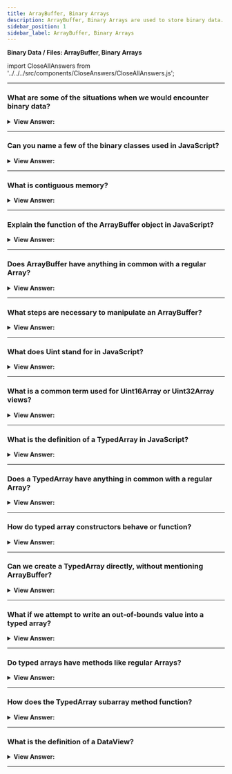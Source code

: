 ```yaml
---
title: ArrayBuffer, Binary Arrays
description: ArrayBuffer, Binary Arrays are used to store binary data. They are used in the browser to store images, videos, sounds, etc. They are also used in the browser to store binary data.
sidebar_position: 1
sidebar_label: ArrayBuffer, Binary Arrays
---
```


**Binary Data / Files: ArrayBuffer, Binary Arrays**

import CloseAllAnswers from '../../../src/components/CloseAnswers/CloseAllAnswers.js';

<CloseAllAnswers />

---

### What are some of the situations when we would encounter binary data?

<details>
  <summary><strong>View Answer:</strong></summary>
  <div>
  <div><strong>Interview Response:</strong> In web-development we meet binary data mostly while dealing with files (create, upload, download). Another typical use case is image processing. That’s all possible in JavaScript, and binary operations are high-performant.
    </div>
  </div>
</details>

---

### Can you name a few of the binary classes used in JavaScript?

<details>
  <summary><strong>View Answer:</strong></summary>
  <div>
  <div><strong>Interview Response:</strong> Yes, there are several binary classes including ArrayBuffer, Uint8Array, DataView, Blob, and File.
    </div>
  </div>
</details>

---

### What is contiguous memory?

<details>
  <summary><strong>View Answer:</strong></summary>
  <div>
  <div><strong>Interview Response:</strong> Consecutive blocks of memory allocated to user processes are called contiguous memory. For example, if a user process needs some x bytes of contiguous memory, then all the x bytes will reside in one place in the memory that is defined by a range of memory addresses: 0x0000 to 0x00FF.
    </div>
  </div>
</details>

---

### Explain the function of the ArrayBuffer object in JavaScript?

<details>
  <summary><strong>View Answer:</strong></summary>
  <div>
  <div><strong>Interview Response:</strong> The basic binary object is ArrayBuffer which is a reference to a fixed-length contiguous memory area (blocks of memory). It is an array of bytes, often referred to in other languages as a "byte array". You cannot directly manipulate the contents of an ArrayBuffer; instead, you create one of the typed array objects or a DataView object which represents the buffer in a specific format, and use that to read and write the contents of the buffer. The ArrayBuffer() constructor creates a new ArrayBuffer of the given length in bytes. You can also get an array buffer from existing data.
    </div><br />
  <div><strong className="codeExample">Code Example:</strong><br /><br />

  <div></div>

```js
let buffer = new ArrayBuffer(16); // create a buffer of length 16
alert(buffer.byteLength); // alerts 16
```

  </div>
  </div>
</details>

---

### Does ArrayBuffer have anything in common with a regular Array?

<details>
  <summary><strong>View Answer:</strong></summary>
  <div>
  <div><strong>Interview Response:</strong> ArrayBuffer has nothing in common with a regular JavaScript Array. It has a fixed length; we cannot increase or decrease it. It takes exactly that much space in the memory. To access individual bytes, another “view” object is needed, not buffer[index]. ArrayBuffer is a memory area. What is stored in it? It has no clue. Just a raw sequence of bytes.
    </div>
  </div>
</details>

---

### What steps are necessary to manipulate an ArrayBuffer?

<details>
  <summary><strong>View Answer:</strong></summary>
  <div>
  <div><strong>Interview Response:</strong> To manipulate an ArrayBuffer, we need to use a view object. A view object does not store anything on its own. It is the “eyeglasses” that give an interpretation of the bytes stored in the ArrayBuffer. For example. Uint8Array treats each byte in ArrayBuffer as a separate number, with possible values from 0 to 255 (a byte is 8-bit, so it can hold only that much). Such value is called a “8-bit unsigned integer”. So, the binary data in an ArrayBuffer of 16 bytes can be interpreted as 16 “tiny numbers”, or 8 bigger numbers (2 bytes each), or 4 even bigger (4 bytes each), or 2 floating-point values with high precision (8 bytes each). ArrayBuffer is the core object, the root of everything, the raw binary data.
    </div><br />
  <div><strong className="codeExample">Diagram Example:</strong><br /><br />

  <div></div>

<img src="/img/array-buffer.svg" />

  </div><br />
  <div><strong className="codeExample">Code Example:</strong><br /><br />

  <div></div>

```js
let buffer = new ArrayBuffer(16); // create a buffer of length 16

let view = new Uint32Array(buffer); // treat buffer as a sequence of 32-bit integers

alert(Uint32Array.BYTES_PER_ELEMENT); // 4 bytes per integer

alert(view.length); // 4, it stores that many integers
alert(view.byteLength); // 16, the size in bytes

// let's write a value
view[0] = 123456;

// iterate over values
for (let num of view) {
  alert(num); // 123456, then 0, 0, 0 (4 values total)
}
```

  </div>
  </div>
</details>

---

### What does Uint stand for in JavaScript?

<details>
  <summary><strong>View Answer:</strong></summary>
  <div>
  <div><strong>Interview Response:</strong> Uint stands for unsigned integer in JavaScript.
    </div>
  </div>
</details>

---

### What is a common term used for Uint16Array or Uint32Array views?

<details>
  <summary><strong>View Answer:</strong></summary>
  <div>
  <div><strong>Interview Response:</strong> The common term for all these views (Uint8Array, Uint32Array, etc) is TypedArray. They share the same set of methods and properties. It should be noted, there is no constructor called TypedArray, it’s just a common “umbrella” term to represent one of views over ArrayBuffer: Int8Array, Uint8Array and so on.
    </div>
  </div>
</details>

---

### What is the definition of a TypedArray in JavaScript?

<details>
  <summary><strong>View Answer:</strong></summary>
  <div>
  <div><strong>Interview Response:</strong> A TypedArray object describes an array-like view of an underlying binary data buffer. There is no global property named TypedArray, nor is there a directly visible TypedArray constructor. Instead, there are several different global properties, whose values are typed array constructors for specific element types.
    </div><br />
  <div><strong className="codeExample">Code Example:</strong><br /><br />

  <div></div>

```js
// create a TypedArray with a size in bytes
const typedArray1 = new Int8Array(8);
typedArray1[0] = 32;

const typedArray2 = new Int8Array(typedArray1);
typedArray2[1] = 42;

console.log(typedArray1);
// expected output: Int8Array [32, 0, 0, 0, 0, 0, 0, 0]

console.log(typedArray2);
// expected output: Int8Array [32, 42, 0, 0, 0, 0, 0, 0]
```

  </div>
  </div>
</details>

---

### Does a TypedArray have anything in common with a regular Array?

<details>
  <summary><strong>View Answer:</strong></summary>
  <div>
  <div><strong>Interview Response:</strong> Yes, typed arrays behave like regular arrays. They also have indexes and are iterable.
    </div>
  </div>
</details>

---

### How do typed array constructors behave or function?

<details>
  <summary><strong>View Answer:</strong></summary>
  <div>
  <div><strong>Interview Response:</strong> A typed array constructor (be it Int8Array or Float64Array, does not matter) behaves differently depending on argument types. There are five argument variants that we can use to manipulate typed arrays. They include a buffer, object, typedArray, length or an empty argument. If there is no argument, then it creates a zero length typed array.
    </div>
  </div>
</details>

---

### Can we create a TypedArray directly, without mentioning ArrayBuffer?

<details>
  <summary><strong>View Answer:</strong></summary>
  <div>
  <div><strong>Interview Response:</strong> Yes, we can create a TypedArray directly, without mentioning ArrayBuffer. But a view cannot exist without an underlying ArrayBuffer, so it gets created automatically regardless of the argument type. To access the ArrayBuffer, there are properties like buffer and byteLength. The array.buffer property references ArrayBuffer, and the array.length property is the length of the ArrayBuffer. So, we can always move from one view to another.
    </div><br />
  <div><strong className="codeExample">Code Example:</strong><br /><br />

  <div></div>

```js
let arr8 = new Uint8Array([0, 1, 2, 3]);

// another view on the same data
let arr16 = new Uint16Array(arr8.buffer);
```

  </div>
  </div>
</details>

---

### What if we attempt to write an out-of-bounds value into a typed array?

<details>
  <summary><strong>View Answer:</strong></summary>
  <div>
  <div><strong>Interview Response:</strong> If we attempt to write an out-of-bounds value into a typed array. There will be no error. But extra bits are cut-off. For example, if we try to put 256 into Uint8Array. In binary form, 256 is 100000000 (9 bits), but Uint8Array only provides 8 bits per value, that makes the available range from 0 to 255. For bigger numbers, only the rightmost (less significant) 8 bits are stored, and the rest is cut off. So, the result will be zero. For 257, the binary form is 100000001 (9 bits), the rightmost 8 get stored, so we will have 1 in the array. Uint8ClampedArray is special in this aspect, its behavior is different. It saves 255 for any number that is greater than 255, and 0 for any negative number. That behavior is useful for image processing.
    </div><br />
  <div><strong className="codeExample">Code Example:</strong><br /><br />

  <div></div>

```js
let uint8array = new Uint8Array(16);

let num = 256;
alert(num.toString(2)); // 100000000 (binary representation)

uint8array[0] = 256;
uint8array[1] = 257;

alert(uint8array[0]); // 0
alert(uint8array[1]); // 1
```

  </div>
  </div>
</details>

---

### Do typed arrays have methods like regular Arrays?

<details>
  <summary><strong>View Answer:</strong></summary>
  <div>
  <div><strong>Interview Response:</strong> TypedArray has regular Array methods, with notable exceptions. We can iterate, map, slice, find, reduce etc. There are few things we cannot do though like there is no splice and concat methods. We cannot “delete” a value because typed arrays are views on a buffer, and these are fixed, contiguous areas of memory. All we can do is to assign a zero.
    </div>
  </div>
</details>

---

### How does the TypedArray subarray method function?

<details>
  <summary><strong>View Answer:</strong></summary>
  <div>
  <div><strong>Interview Response:</strong> The subarray() method returns a new TypedArray on the same ArrayBuffer store and with the same element types as for this TypedArray object. The begin offset is inclusive and the end offset is exclusive. This methods allow us to copy typed arrays, mix them, create new arrays from existing ones, and so on.
    </div><br />
  <div><strong className="codeExample">Code Example:</strong><br /><br />

  <div></div>

```js
const uint8 = new Uint8Array([10, 20, 30, 40, 50]);

console.log(uint8.subarray(1, 3));
// expected output: Uint8Array [20, 30]

console.log(uint8.subarray(1));
// expected output: Uint8Array [20, 30, 40, 50]
```

  </div>
  </div>
</details>

---

### What is the definition of a DataView?

<details>
  <summary><strong>View Answer:</strong></summary>
  <div>
  <div><strong>Interview Response:</strong> A DataView is a special super-flexible “untyped” view over ArrayBuffer. It allows to access the data on any offset in any format.<br /><br />For typed arrays, the constructor dictates what the format is. The whole array is supposed to be uniform. The i-th number is arr[i]. With DataView we access the data with methods like .getUint8(i) or .getUint16(i). We choose the format at method call time instead of the construction time. DataView is great when we store mixed-format data in the same buffer. For example, when we store a sequence of pairs (16-bit integer, 32-bit float), DataView allows to access them easily.
    </div><br />
  <div><strong className="codeExample">Syntax:</strong> new DataView(buffer, [byteOffset], [byteLength]);<br /><br />

  <ul>
    <li>buffer – the underlying ArrayBuffer. Unlike typed arrays, DataView doesn’t create a buffer on its own. We need to have it ready.</li>
    <li>byteOffset – the starting byte position of the view (by default 0).</li>
    <li>byteLength – the byte length of the view (by default till the end of buffer).</li>
  </ul>

  <div></div>

  </div><br />
  <div><strong className="codeExample">Code Example:</strong><br /><br />

  <div></div>

```js
// binary array of 4 bytes, all have the maximal value 255
let buffer = new Uint8Array([255, 255, 255, 255]).buffer;

let dataView = new DataView(buffer);

// get 8-bit number at offset 0
alert(dataView.getUint8(0)); // 255

// now get 16-bit number at offset 0, it consists of 2 bytes, together interpreted as 65535
alert(dataView.getUint16(0)); // 65535 (biggest 16-bit unsigned int)

// get 32-bit number at offset 0
alert(dataView.getUint32(0)); // 4294967295 (biggest 32-bit unsigned int)

dataView.setUint32(0, 0); // set 4-byte number to zero, thus setting all bytes to 0
```

  </div>
  </div>
</details>

---
